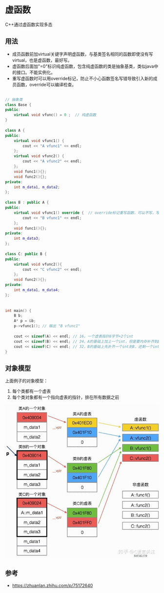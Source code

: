 # 虚函数

C++通过虚函数实现多态

## 用法

- 成员函数前加virtual关键字声明虚函数，与基类签名相同的函数即使没有写virtual，也是虚函数，最好写。
- 虚函数后面加"=0"标识纯虚函数，包含纯虚函数的类是抽象基类，类似java中的接口。不能实例化。
- 重写虚函数时可以用override标记，防止不小心函数签名写错导致引入新的成员函数，override可以编译检查。

```c++

// 抽象类
class Base {
public:
    virtual void vfunc() = 0 ;  // 纯虚函数
}

class A {
public:
    virtual void vfunc1() {
        cout << "A vfunc1" << endl;
    };
    virtual void vfunc2() {
        cout << "A vfunc2" << endl;
    };
    void func1(){};
    void func2(){};
private:
    int m_data1, m_data2;
};

class B : public A {
public:
    virtual void vfunc1() override {  // override标记重写函数，可以不写，写可以防止函数签名写错生成新的函数
        cout << "B vfunc1" << endl;
    };
    void func1(){};
private:
    int m_data3;
};

class C: public B {
public:
    virtual void vfunc2(){
        cout << "C vfunc2" << endl;
    };
    void func2(){};
private:
    int m_data1, m_data4;
};


int main() {
    B b;
    A* p = &b;
    p->vfunc1(); // 输出 "B vfunc1"

    cout << sizeof(A) << endl; // 16，一个虚表指针8字节+2个int
    cout << sizeof(B) << endl; // 24，A的基础上加上一个int，但是要内存补齐到8字节
    cout << sizeof(C) << endl; // 32，B的基础上先补齐一个int到8，还剩一个int补齐到8，相当于+8；
}
```

## 对象模型

上面例子的对象模型：
1. 每个类都有一个虚表
2. 每个类对象都有一个指向虚表的指针，排在所有数据之前

![](img/0022-1.jpeg)


## 参考

- https://zhuanlan.zhihu.com/p/75172640